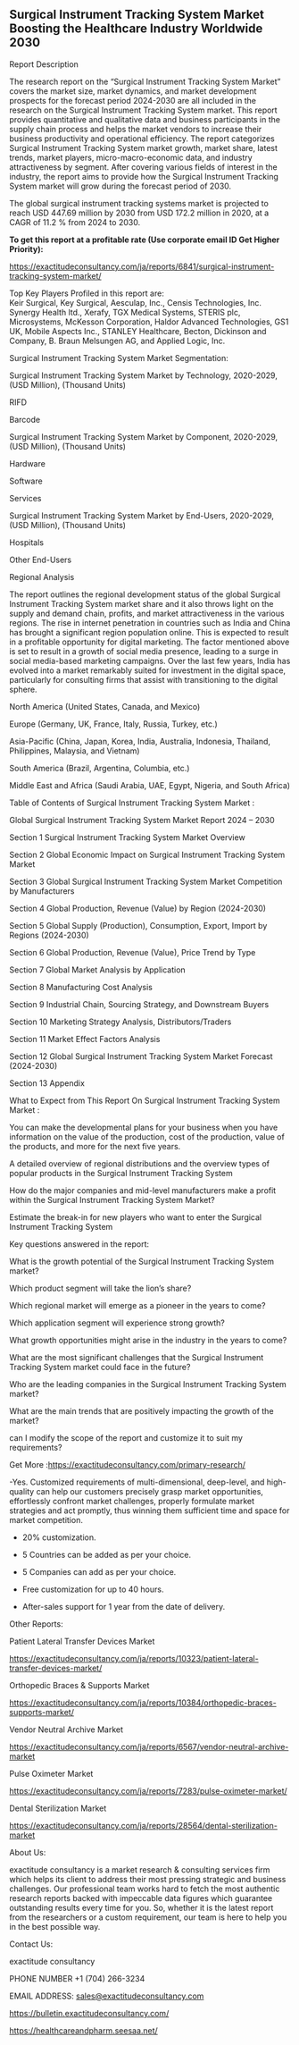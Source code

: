 ## Surgical Instrument Tracking System Market Boosting the Healthcare Industry Worldwide 2030

Report Description

The research report on the “Surgical Instrument Tracking System Market” covers the market size, market dynamics, and market development prospects for the forecast period 2024-2030 are all included in the research on the Surgical Instrument Tracking System market. This report provides quantitative and qualitative data and business participants in the supply chain process and helps the market vendors to increase their business productivity and operational efficiency. The report categorizes Surgical Instrument Tracking System market growth, market share, latest trends, market players, micro-macro-economic data, and industry attractiveness by segment. After covering various fields of interest in the industry, the report aims to provide how the Surgical Instrument Tracking System market will grow during the forecast period of 2030.

The global surgical instrument tracking systems market is projected to reach USD 447.69 million by 2030 from USD 172.2 million in 2020, at a CAGR of 11.2 % from 2024 to 2030.

**To get this report at a profitable rate (Use corporate email ID Get Higher Priority):**

https://exactitudeconsultancy.com/ja/reports/6841/surgical-instrument-tracking-system-market/

Top Key Players Profiled in this report are:                                                                               
Keir Surgical, Key Surgical, Aesculap, Inc., Censis Technologies, Inc. Synergy Health ltd., Xerafy, TGX Medical Systems, STERIS plc, Microsystems, McKesson Corporation, Haldor Advanced Technologies, GS1 UK, Mobile Aspects Inc., STANLEY Healthcare, Becton, Dickinson and Company, B. Braun Melsungen AG, and Applied Logic, Inc.

Surgical Instrument Tracking System Market Segmentation:

Surgical Instrument Tracking System Market by Technology, 2020-2029, (USD Million), (Thousand Units)

RIFD

Barcode

Surgical Instrument Tracking System Market by Component, 2020-2029, (USD Million), (Thousand Units)

Hardware

Software

Services

Surgical Instrument Tracking System Market by End-Users, 2020-2029, (USD Million), (Thousand Units)

Hospitals

Other End-Users

Regional Analysis

The report outlines the regional development status of the global Surgical Instrument Tracking System market share and it also throws light on the supply and demand chain, profits, and market attractiveness in the various regions. The rise in internet penetration in countries such as India and China has brought a significant region population online. This is expected to result in a profitable opportunity for digital marketing. The factor mentioned above is set to result in a growth of social media presence, leading to a surge in social media-based marketing campaigns. Over the last few years, India has evolved into a market remarkably suited for investment in the digital space, particularly for consulting firms that assist with transitioning to the digital sphere.

North America (United States, Canada, and Mexico)

Europe (Germany, UK, France, Italy, Russia, Turkey, etc.)

Asia-Pacific (China, Japan, Korea, India, Australia, Indonesia, Thailand, Philippines, Malaysia, and Vietnam)

South America (Brazil, Argentina, Columbia, etc.)

Middle East and Africa (Saudi Arabia, UAE, Egypt, Nigeria, and South Africa)

Table of Contents of Surgical Instrument Tracking System Market :

Global Surgical Instrument Tracking System Market Report 2024 – 2030

Section 1 Surgical Instrument Tracking System Market Overview

Section 2 Global Economic Impact on Surgical Instrument Tracking System Market

Section 3 Global Surgical Instrument Tracking System Market Competition by Manufacturers

Section 4 Global Production, Revenue (Value) by Region (2024-2030)

Section 5 Global Supply (Production), Consumption, Export, Import by Regions (2024-2030)

Section 6 Global Production, Revenue (Value), Price Trend by Type

Section 7 Global Market Analysis by Application

Section 8 Manufacturing Cost Analysis

Section 9 Industrial Chain, Sourcing Strategy, and Downstream Buyers

Section 10 Marketing Strategy Analysis, Distributors/Traders

Section 11 Market Effect Factors Analysis

Section 12 Global Surgical Instrument Tracking System Market Forecast (2024-2030)

Section 13 Appendix

What to Expect from This Report On Surgical Instrument Tracking System Market :

You can make the developmental plans for your business when you have information on the value of the production, cost of the production, value of the products, and more for the next five years.

A detailed overview of regional distributions and the overview types of popular products in the Surgical Instrument Tracking System

How do the major companies and mid-level manufacturers make a profit within the Surgical Instrument Tracking System Market?

Estimate the break-in for new players who want to enter the Surgical Instrument Tracking System

Key questions answered in the report:

What is the growth potential of the Surgical Instrument Tracking System market?

Which product segment will take the lion’s share?

Which regional market will emerge as a pioneer in the years to come?

Which application segment will experience strong growth?

What growth opportunities might arise in the industry in the years to come?

What are the most significant challenges that the Surgical Instrument Tracking System market could face in the future?

Who are the leading companies in the Surgical Instrument Tracking System market?

What are the main trends that are positively impacting the growth of the market?

can I modify the scope of the report and customize it to suit my requirements?

Get More :https://exactitudeconsultancy.com/primary-research/

-Yes. Customized requirements of multi-dimensional, deep-level, and high-quality can help our customers precisely grasp market opportunities, effortlessly confront market challenges, properly formulate market strategies and act promptly, thus winning them sufficient time and space for market competition.

- 20% customization.

- 5 Countries can be added as per your choice.

- 5 Companies can add as per your choice.

- Free customization for up to 40 hours.

- After-sales support for 1 year from the date of delivery.

Other Reports:

Patient Lateral Transfer Devices  Market

https://exactitudeconsultancy.com/ja/reports/10323/patient-lateral-transfer-devices-market/

Orthopedic Braces & Supports Market

https://exactitudeconsultancy.com/ja/reports/10384/orthopedic-braces-supports-market/

Vendor Neutral Archive  Market

https://exactitudeconsultancy.com/ja/reports/6567/vendor-neutral-archive-market

Pulse Oximeter Market

https://exactitudeconsultancy.com/ja/reports/7283/pulse-oximeter-market/

Dental Sterilization  Market

https://exactitudeconsultancy.com/ja/reports/28564/dental-sterilization-market

About Us:

exactitude consultancy is a market research & consulting services firm which helps its client to address their most pressing strategic and business challenges. Our professional team works hard to fetch the most authentic research reports backed with impeccable data figures which guarantee outstanding results every time for you. So, whether it is the latest report from the researchers or a custom requirement, our team is here to help you in the best possible way.

Contact Us:

exactitude consultancy

PHONE NUMBER +1 (704) 266-3234

EMAIL ADDRESS: sales@exactitudeconsultancy.com

https://bulletin.exactitudeconsultancy.com/

https://healthcareandpharm.seesaa.net/

